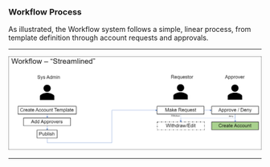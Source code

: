 ﻿[title]: # (Workflow Process)
[tags]: # (Account  Manager,ALM,)
[priority]: # (5345)

### Workflow Process

As illustrated, the Workflow system follows a simple, linear process, from template definition through account requests and approvals.

  
----
  

![Workflow Process](media/workflow-process.png)

  
----
  
